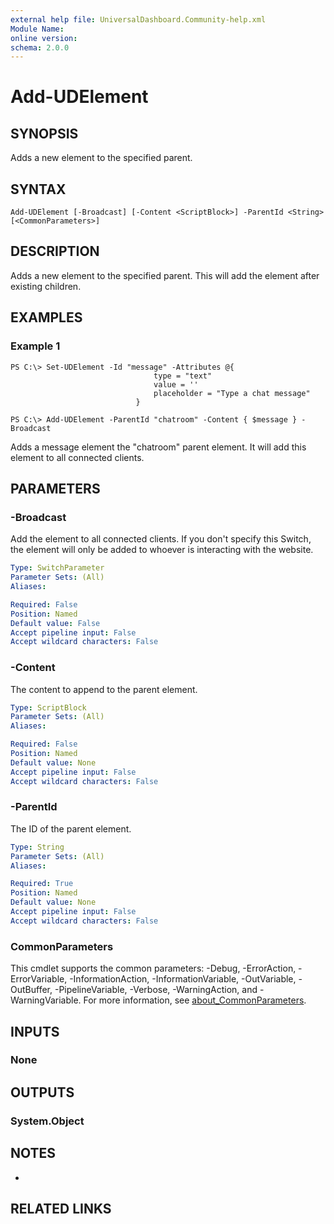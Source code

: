 ```yaml
---
external help file: UniversalDashboard.Community-help.xml
Module Name:
online version:
schema: 2.0.0
---
```


# Add-UDElement

## SYNOPSIS
Adds a new element to the specified parent.

## SYNTAX

```
Add-UDElement [-Broadcast] [-Content <ScriptBlock>] -ParentId <String> [<CommonParameters>]
```

## DESCRIPTION
Adds a new element to the specified parent.
This will add the element after existing children.

## EXAMPLES

### Example 1
```
PS C:\> Set-UDElement -Id "message" -Attributes @{ 
                                type = "text"
                                value = ''
                                placeholder = "Type a chat message" 
                            }

PS C:\> Add-UDElement -ParentId "chatroom" -Content { $message } -Broadcast
```

Adds a message element the "chatroom" parent element.
It will add this element to all connected clients.

## PARAMETERS

### -Broadcast
Add the element to all connected clients.
If you don't specify this Switch, the element will only be added to whoever is interacting with the website.

```yaml
Type: SwitchParameter
Parameter Sets: (All)
Aliases:

Required: False
Position: Named
Default value: False
Accept pipeline input: False
Accept wildcard characters: False
```

### -Content
The content to append to the parent element.

```yaml
Type: ScriptBlock
Parameter Sets: (All)
Aliases:

Required: False
Position: Named
Default value: None
Accept pipeline input: False
Accept wildcard characters: False
```

### -ParentId
The ID of the parent element.

```yaml
Type: String
Parameter Sets: (All)
Aliases:

Required: True
Position: Named
Default value: None
Accept pipeline input: False
Accept wildcard characters: False
```

### CommonParameters
This cmdlet supports the common parameters: -Debug, -ErrorAction, -ErrorVariable, -InformationAction, -InformationVariable, -OutVariable, -OutBuffer, -PipelineVariable, -Verbose, -WarningAction, and -WarningVariable. For more information, see [about_CommonParameters](http://go.microsoft.com/fwlink/?LinkID=113216).

## INPUTS

### None
## OUTPUTS

### System.Object
## NOTES
*

## RELATED LINKS
